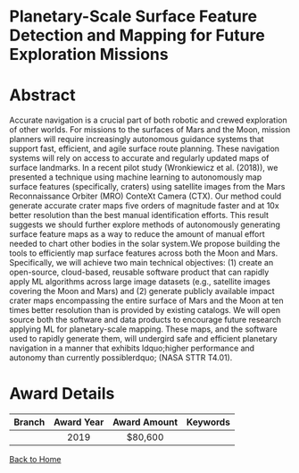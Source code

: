 
Planetary-Scale Surface Feature Detection and Mapping for Future Exploration Missions
=====================================================================================

# Abstract


Accurate navigation is a crucial part of both robotic and crewed exploration of other worlds. For missions to the surfaces of Mars and the Moon, mission planners will require increasingly autonomous guidance systems that support fast, efficient, and agile surface route planning. These navigation systems will rely on access to accurate and regularly updated maps of surface landmarks. In a recent pilot study (Wronkiewicz et al. (2018)), we presented a technique using machine learning to autonomously map surface features (specifically, craters) using satellite images from the Mars Reconnaissance Orbiter (MRO) ConteXt Camera (CTX). Our method could generate accurate crater maps five orders of magnitude faster and at 10x better resolution than the best manual identification efforts. This result suggests we should further explore methods of autonomously generating surface feature maps as a way to reduce the amount of manual effort needed to chart other bodies in the solar system.We propose building the tools to efficiently map surface features across both the Moon and Mars. Specifically, we will achieve two main technical objectives: (1) create an open-source, cloud-based, reusable software product that can rapidly apply ML algorithms across large image datasets (e.g., satellite images covering the Moon and Mars) and (2) generate publicly available impact crater maps encompassing the entire surface of Mars and the Moon at ten times better resolution than is provided by existing catalogs. We will open source both the software and data products to encourage future research applying ML for planetary-scale mapping. These maps, and the software used to rapidly generate them, will undergird safe and efficient planetary navigation in a manner that exhibits ldquo;higher performance and autonomy than currently possiblerdquo; (NASA STTR T4.01).  

# Award Details

|Branch|Award Year|Award Amount|Keywords|
| :---: | :---: | :---: | :---: |
||2019|$80,600||
  
  


[Back to Home](https://github.com/chrischow/dod_sbir_awards/JT/#518)